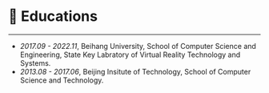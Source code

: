 # 📖 Educations
-----
- *2017.09 - 2022.11*, Beihang University, School of Computer Science and Engineering, State Key Labratory of Virtual Reality Technology and Systems.
- *2013.08 - 2017.06*, Beijing Insitute of Technology, School of Computer Science and Technology. 